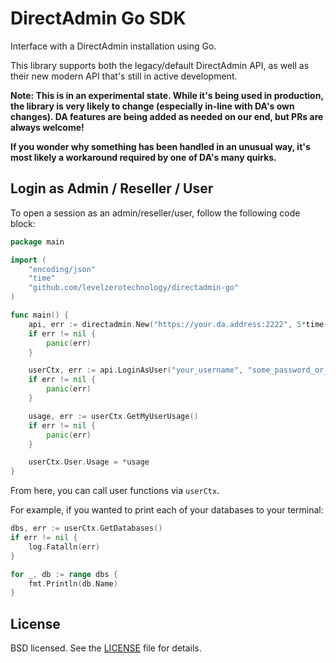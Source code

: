 # DirectAdmin Go SDK
Interface with a DirectAdmin installation using Go.

This library supports both the legacy/default DirectAdmin API, as well as their new modern API that's still in active development.

**Note: This is in an experimental state. While it's being used in production, the library is very likely to change (especially in-line with DA's own changes). DA features are being added as needed on our end, but PRs are always welcome!**

**If you wonder why something has been handled in an unusual way, it's most likely a workaround required by one of DA's many quirks.**

## Login as Admin / Reseller / User
To open a session as an admin/reseller/user, follow the following code block:

```go
package main

import (
	"encoding/json"
	"time"
	"github.com/levelzerotechnology/directadmin-go"
)

func main() {
	api, err := directadmin.New("https://your.da.address:2222", 5*time.Second)
	if err != nil {
		panic(err)
	}

	userCtx, err := api.LoginAsUser("your_username", "some_password_or_key")
	if err != nil {
		panic(err)
	}

	usage, err := userCtx.GetMyUserUsage()
	if err != nil {
		panic(err)
	}

	userCtx.User.Usage = *usage
}
```

From here, you can call user functions via `userCtx`.

For example, if you wanted to print each of your databases to your terminal:
```go
dbs, err := userCtx.GetDatabases()
if err != nil {
	log.Fatalln(err)
}

for _, db := range dbs {
	fmt.Println(db.Name)
}
```

## License

BSD licensed. See the [LICENSE](LICENSE) file for details.